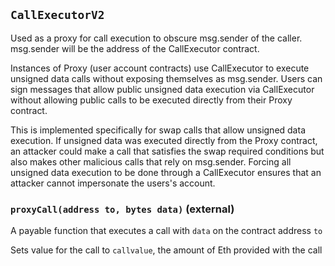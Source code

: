 ## `CallExecutorV2`



Used as a proxy for call execution to obscure msg.sender of the
caller. msg.sender will be the address of the CallExecutor contract.

Instances of Proxy (user account contracts) use CallExecutor to execute
unsigned data calls without exposing themselves as msg.sender. Users can
sign messages that allow public unsigned data execution via CallExecutor
without allowing public calls to be executed directly from their Proxy
contract.

This is implemented specifically for swap calls that allow unsigned data
execution. If unsigned data was executed directly from the Proxy contract,
an attacker could make a call that satisfies the swap required conditions
but also makes other malicious calls that rely on msg.sender. Forcing all
unsigned data execution to be done through a CallExecutor ensures that an
attacker cannot impersonate the users's account.



### `proxyCall(address to, bytes data)` (external)



A payable function that executes a call with `data` on the
contract address `to`

Sets value for the call to `callvalue`, the amount of Eth provided with
the call




